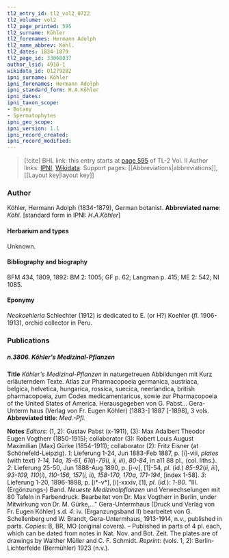 ```yaml
---
tl2_entry_id: tl2_vol2_0722
tl2_volume: vol2
tl2_page_printed: 595
tl2_surname: Köhler
tl2_forenames: Hermann Adolph
tl2_name_abbrev: Köhl.
tl2_dates: 1834-1879
tl2_page_id: 33068837
author_lsid: 4910-1
wikidata_id: Q1279282
ipni_surname: Köhler
ipni_forenames: Hermann Adolph
ipni_standard_form: H.A.Köhler
ipni_dates: 
ipni_taxon_scope: 
- Botany
- Spermatophytes
ipni_geo_scope: 
ipni_version: 1.1
ipni_record_created: 
ipni_record_modified:
---
```


> [!cite] BHL link: this entry starts at [page 595](https://www.biodiversitylibrary.org/page/33068837) of TL-2 Vol. II
> Author links: [IPNI](https://www.ipni.org/a/4910-1), [Wikidata](https://www.wikidata.org/wiki/Q1279282). Support pages: [[Abbreviations|abbreviations]], [[Layout key|layout key]]

### Author

Köhler, Hermann Adolph (1834-1879), German botanist. 
**Abbreviated name**: *Köhl.* \[standard form in IPNI: *H.A.Köhler*\]

#### Herbarium and types

Unknown.

#### Bibliography and biography

BFM 434, 1809, 1892: BM 2: 1005; GF p. 62; Langman p. 415; ME 2: 542; NI 1085.

#### Eponymy

*Neokoehleria* Schlechter (1912) is dedicated to E. (or H?) Koehler (*fl*. 1906-1913), orchid collector in Peru.

### Publications

##### n.3806. Köhler's Medizinal-Pflanzen

**Title**
*Köhler's Medizinal-Pflanzen* in naturgetreuen Abbildungen mit Kurz erläuterndem Texte. Atlas zur Pharmacopoeia germanica, austriaca, belgica, helvetica, hungarica, rossica, suecica, neerlandica, british pharmacopoeia, zum Codex medicamentaricus, sowie zur Pharmacopoeia of the United States of America. Herausgegeben von G. Pabst... Gera-Unterm haus (Verlag von Fr. Eugen Köhler) \[1883-\] 1887 \[-1898\], 3 vols.
**Abbreviated title**: *Med.-Pfl.*

**Notes**
*Editors*: (1, 2): Gustav Pabst (x-1911), (3): Max Adalbert Theodor Eugen Vogtherr (1850-1915); collaborator (3): Robert Louis August Maximilian \[Max\] Gürke (1854-1911); collaborator (2): Fritz Eisner (at Schönefeld-Leipzig).
*1*: Lieferung 1-24, Jun 1883-Feb 1887, p. \[i\]-viii, *plates* (with text) *1-14, 14a, 15-61, 61*(*i*)-*79*(*i, ii, iii*), *80-84*, in a11 88 pl., (col. liths.).
*2*: Lieferung 25-50, Jun 1888-Aug 1890, p. \[i-v\], \[1\]-54, *pl*. (id.) *85-92*(*ii, iii*), *93-109, 110*(*i*), *110-156, 157*(*i, ii*), *158-170, 170a, 171-194*, \[index 1-58\].
*3*: Lieferung 1-20, 1896-1898, p. \[i\*-v\*\], \[i\]-xxxiv, \[1\], *pl*. (*id.*): *1-80*. "III. (Ergönzungs-) Band. *Neueste Medizinalpflanzen* und Verwechselungen mit 80 Tafeln in Farbendruck. Bearbeitet von Dr. Max Vogtherr in Berlin, under Mitwirkung von Dr. M. Gürke,..." Gera-Untermhaus (Druck und Verlag von Fr. Eugen Köhler) s.d.
*4*: iv. (Erganzungsband II) bearbeitet von G. Schellenberg und W. Brandt, Gera-Untermhaus, 1913-1914, n.v., published in parts.
*Copies*: B, BR, MO (original covers). – Published in parts of 4 pl. each, which can be dated from notes in Nat. Nov. and Bot. Zeit. The plates are of drawings by Walther Müller and C. F. Schmidt.
*Reprint*: (vols. 1, 2): Berlin-Lichterfelde (Bermühler) 1923 (n.v.).

